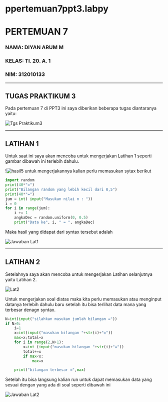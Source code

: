 # ppertemuan7ppt3.labpy
# PERTEMUAN 7
### NAMA: DIYAN ARUM M
### KELAS: TI. 20. A. 1
### NIM: 312010133

_________________________________________________________________________________________
## TUGAS PRAKTIKUM 3
Pada pertemuan 7 di PPT3 ini saya diberikan beberapa tugas diantaranya yaitu:

![Tgs Praktikum3](https://user-images.githubusercontent.com/72906579/98434074-f3dc1180-20fe-11eb-8d2d-2c2592899895.png)

_________________________________________________________________________________________
## LATIHAN 1
Untuk saat ini saya akan mencoba untuk mengerjakan Latihan 1 seperti gambar dibawah ini terlebih dahulu.

!![hasil5](https://user-images.githubusercontent.com/72905634/98460537-3252ea00-215a-11eb-80bf-37a8dafe32fc.png)
untuk mengerjakannya kalian perlu memasukan sytax berikut 

```python
import random
print(40*"=")
print("Bilangan random yang lebih kecil dari 0,5")
print(40*"=")
jum = int( input("Masukan nilai n : "))
i = 0
for i in range(jum):
    i += 1
    angkaDec = random.uniform(0, 0.5)
    print("Data ke", i, " = ", angkaDec)
```
Maka hasil yang didapat dari syntax tersebut adalah

![Jawaban Lat1](https://user-images.githubusercontent.com/72906579/98442996-17bd4880-213b-11eb-85c9-020f57559768.png)
_______________________________________________________________________________________
## LATIHAN 2
Setelahnya saya akan mencoba untuk mengerjakan Latihan selanjutnya yaitu Latihan 2.

![Lat2](https://user-images.githubusercontent.com/72906579/98442065-1557f000-2135-11eb-961c-530168029224.png)


Untuk mengerjakan soal diatas maka kita perlu memasukan atau menginput datanya terlebih dahulu baru setelah itu bisa terlihat data mana yang terbesar denagn syntax.
```python
N=int(input("silahkan masukan jumlah bilangan ="))
if N>0:
    i=1
    x=int(input("masukan bilangan "+str(i)+"="))
    max=x;total=x
    for i in range(2,N+1):
        x=int (input("masukan bilangan "+str(i)+"="))
        total+=x
        if max<x:
            max=x

    print("bilangan terbesar =",max)
```
Setelah itu bisa langsung kalian run untuk dapat memasukan data yang sesuai dengan yang ada di soal seperti dibawah ini

![Jawaban Lat2](https://user-images.githubusercontent.com/72906579/98442806-a761f780-2139-11eb-9f58-65ddeecf8eab.png)
